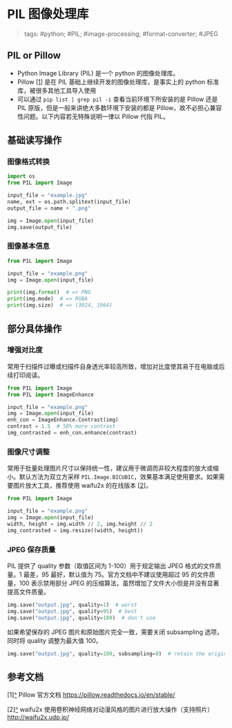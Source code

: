 # PIL 图像处理库

> tags: #python; #PIL; #image-processing; #format-converter; #JPEG

## PIL or Pillow

* Python Image Library (PIL) 是一个 python 的图像处理库。
* Pillow <a name="rref1"></a>\[[1](#ref1)\] 是在 PIL 基础上继续开发的图像处理库，是事实上的 python 标准库，被很多其他工具导入使用
* 可以通过 `pip list | grep pil -i` 查看当前环境下所安装的是 Pillow 还是 PIL 原版，但是一般来讲绝大多数环境下安装的都是 Pillow，故不必担心兼容性问题。以下内容若无特殊说明一律以 Pillow 代指 PIL。

## 基础读写操作

### 图像格式转换

```python
import os
from PIL import Image

input_file = "example.jpg"
name, ext = os.path.splitext(input_file)
output_file = name + ".png"

img = Image.open(input_file)
img.save(output_file)
```

### 图像基本信息

```python
from PIL import Image

input_file = "example.png"
img = Image.open(input_file)

print(img.format)  # => PNG
print(img.mode)  # => RGBA
print(img.size)  # => (3024, 1964)
```

## 部分具体操作

### 增强对比度

常用于扫描件过曝或扫描件自身透光率较高所致，增加对比度使其易于在电脑或后续打印阅读。

```python
from PIL import Image
from PIL import ImageEnhance

input_file = "example.png"
img = Image.open(input_file)
enh_con = ImageEnhance.Contrast(img)
contrast = 1.5  # 50% more contrast
img_contrasted = enh_con.enhance(contrast)
```

### 图像尺寸调整

常用于批量处理图片尺寸以保持统一性，建议用于微调而非较大程度的放大或缩小。默认方法为双立方采样 `PIL.Image.BICUBIC`，效果基本满足使用要求。如果需要图片放大工具，推荐使用 waifu2x 的在线版本 <a name="rref2"></a>\[[2](#ref2)\]。

```python
from PIL import Image

input_file = "example.png"
img = Image.open(input_file)
width, height = img.width // 2, img.height // 2
img_contrasted = img.resize((width, height))
```

### JPEG 保存质量

PIL 提供了 quality 参数（取值区间为 1-100）用于规定输出 JPEG 格式的文件质量。1 最差，95 最好，默认值为 75。官方文档中不建议使用超过 95 的文件质量，100 表示禁用部分 JPEG 的压缩算法，虽然增加了文件大小但是并没有显著提高文件质量。

```python
img.save("output.jpg", quality=1)  # worst
img.save("output.jpg", quality=95)  # best
img.save("output.jpg", quality=100)  # don't use
```

如果希望保存的 JPEG 图片和原始图片完全一致，需要关闭 subsampling 选项，同时将 quality 调整为最大值 100。

```python
img.save("output.jpg", quality=100, subsampling=0)  # retain the original
```

## 参考文档

<a name="ref1">\[1\]</a>[^](#rref1) Pillow 官方文档 <https://pillow.readthedocs.io/en/stable/>

<a name="ref2">\[2\]</a>[^](#rref2) waifu2x 使用卷积神经网络对动漫风格的图片进行放大操作（支持照片） <http://waifu2x.udp.jp/>